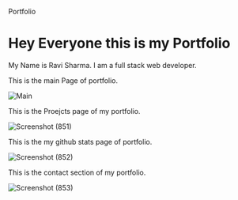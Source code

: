 Portfolio

<h1> Hey Everyone this is my Portfolio</h1>
My Name is Ravi Sharma. I am  a full stack web developer.


This is the main Page of portfolio.

![Main](https://user-images.githubusercontent.com/63177572/214854636-f1abb0f1-b625-48a5-8919-222a7348adc2.png)

This is the Proejcts page of my portfolio.

![Screenshot (851)](https://user-images.githubusercontent.com/63177572/214854658-b7fc2302-258c-4032-aa0c-ea47738cc7e7.png)

This is the my github stats page of portfolio.

![Screenshot (852)](https://user-images.githubusercontent.com/63177572/214854673-59a6dd27-4391-48b0-bdce-1c99585e2c32.png)

This is the contact section of my portfolio.

![Screenshot (853)](https://user-images.githubusercontent.com/63177572/214854681-40753c48-48b0-4643-b9c1-2d91633780aa.png)
